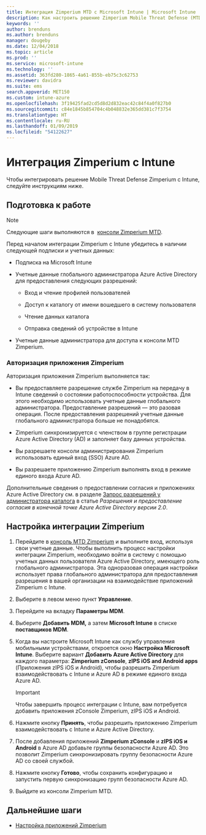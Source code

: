```yaml
---
title: Интеграция Zimperium MTD с Microsoft Intune | Microsoft Intune
description: Как настроить решение Zimperium Mobile Threat Defense (MTD) в Microsoft Intune для управления доступом к корпоративным ресурсам с мобильных устройств
keywords: ''
author: brenduns
ms.author: brenduns
manager: dougeby
ms.date: 12/04/2018
ms.topic: article
ms.prod: ''
ms.service: microsoft-intune
ms.technology: ''
ms.assetid: 363fd280-1865-4a61-855b-eb75c3c62753
ms.reviewer: davidra
ms.suite: ems
search.appverid: MET150
ms.custom: intune-azure
ms.openlocfilehash: 3f19425fad2cd5d8d2d832eac42c84f4a0f827b0
ms.sourcegitcommit: c84e1845b854704c4b048832e365dd381c7f3754
ms.translationtype: HT
ms.contentlocale: ru-RU
ms.lasthandoff: 01/09/2019
ms.locfileid: "54122627"
---
```

# <a name="integrate-zimperium-with-intune"></a>Интеграция Zimperium с Intune

Чтобы интегрировать решение Mobile Threat Defense Zimperium с Intune, следуйте инструкциям ниже.

## <a name="before-you-begin"></a>Подготовка к работе

> [!NOTE]
> Следующие шаги выполняются в  [консоли Zimperium MTD](https://sso.zimperium.com/signon/aad/).

Перед началом интеграции Zimperium с Intune убедитесь в наличии следующей подписки и учетных данных:

-   Подписка на Microsoft Intune

-   Учетные данные глобального администратора Azure Active Directory для предоставления следующих разрешений:

    -   Вход и чтение профилей пользователей

    -   Доступ к каталогу от имени вошедшего в систему пользователя

    -   Чтение данных каталога

    -   Отправка сведений об устройстве в Intune

-   Учетные данные администратора для доступа к консоли MTD Zimperium.

### <a name="zimperium-app-authorization"></a>Авторизация приложения Zimperium

Авторизация приложения Zimperium выполняется так:

-   Вы предоставляете разрешение службе Zimperium на передачу в Intune сведений о состоянии работоспособности устройства. Для этого необходимо использовать учетные данные глобального администратора. Предоставление разрешений — это разовая операция. После предоставления разрешений учетные данные глобального администратора больше не понадобятся.

-   Zimperium синхронизируется с членством в группе регистрации Azure Active Directory (AD) и заполняет базу данных устройства.

-   Вы разрешаете консоли администрирования Zimperium использовать единый вход (SSO) Azure AD.

-   Вы разрешаете приложению Zimperium выполнять вход в режиме единого входа Azure AD.

Дополнительные сведения о предоставлении согласия и приложениях Azure Active Directory см. в разделе [Запрос разрешений у администратора каталога](https://docs.microsoft.com/azure/active-directory/develop/v2-permissions-and-consent#request-the-permissions-from-a-directory-admin) в статье *Разрешения и предоставление согласия в конечной точке Azure Active Directory версии 2.0*.


## <a name="to-set-up-zimperium-integration"></a>Настройка интеграции Zimperium

1.  Перейдите в [консоль MTD Zimperium](https://sso.zimperium.com/signon/aad/) и выполните вход, используя свои учетные данные. Чтобы выполнить процесс настройки интеграции Zimperium, необходимо войти в систему с помощью учетных данных пользователя Azure Active Directory, имеющего роль глобального администратора. Эта одноразовая операция настройки использует права глобального администратора для предоставления разрешения в вашей организации на взаимодействие приложений Zimperium с Intune. 

2.  Выберите в левом меню пункт **Управление**.

3.  Перейдите на вкладку **Параметры MDM**.

4.  Выберите **Добавить MDM,** а затем **Microsoft Intune** в списке **поставщиков MDM**.

5.  Когда вы настроите Microsoft Intune как службу управления мобильными устройствами, откроется окно **Настройка Microsoft Intune**. Выберите вариант **Добавить Azure Active Directory** для каждого параметра: **Zimperium zConsole**, **zIPS iOS and Android apps** (Приложения zIPS iOS и Android), чтобы разрешить Zimperium взаимодействовать с Intune и Azure AD в режиме единого входа Azure AD.

    > [!IMPORTANT]  
    > Чтобы завершить процесс интеграции с Intune, вам потребуется добавить приложения zConsole Zimperium, zIPS iOS и Android.

6.  Нажмите кнопку **Принять**, чтобы разрешить приложению Zimperium взаимодействовать с Intune и Azure Active Directory.

7.  После добавления приложений **Zimperium zConsole** и **zIPS iOS и Android** в Azure AD добавьте группы безопасности Azure AD. Это позволит Zimperium синхронизировать группу безопасности Azure AD со своей службой.

8.  Нажмите кнопку **Готово**, чтобы сохранить конфигурацию и запустить первую синхронизацию групп безопасности Azure AD.

9.  Выйдите из консоли Zimperium MTD.

## <a name="next-steps"></a>Дальнейшие шаги

-   [Настройка приложений Zimperium](mtd-apps-ios-app-configuration-policy-add-assign.md)
